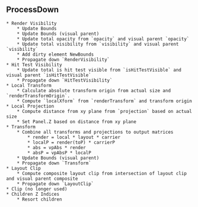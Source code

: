 ## ProcessDown
    * Render Visibility
        * Update Bounds
        * Update Bounds (visual parent)
        * Update total opacity from `opacity` and visual parent `opacity`
        * Update total visibility from `visibility` and visual parent `visibility`
        * Add dirty element NewBounds
        * Propagate down `RenderVisibility`
    * Hit Test Visibility
        * Update total is hit test visible from `isHitTestVisible` and visual parent `isHitTestVisible`
        * Propagate down `HitTestVisibility`
    * Local Transform
        * Calculate absolute transform origin from actual size and `renderTransformOrigin`.
        * Compute `localXform` from `renderTransform` and transform origin
    * Local Projection
        * Compute distance from xy plane from `projection` based on actual size
        * Set Panel.Z based on distance from xy plane
    * Transform
        * Combine all transforms and projections to output matrices
            * render = local * layout * carrier
            * localP = render(toP) * carrierP
            * abs = vpAbs * render
            * absP = vpAbsP * localP
        * Update Bounds (visual parent)
        * Propagate down `Transform`
    * Layout Clip
        * Compute composite layout clip from intersection of layout clip and visual parent composite
        * Propagate down `LayoutClip`
    * Clip (no longer used)
    * Children Z Indices
        * Resort children